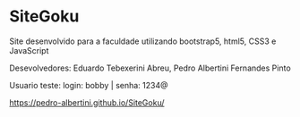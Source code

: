 # SiteGoku
Site desenvolvido para a faculdade utilizando bootstrap5, html5, CSS3 e JavaScript

Desevolvedores:
Eduardo Tebexerini Abreu,
Pedro Albertini Fernandes Pinto

Usuario teste:
login: bobby |
senha: 1234@

https://pedro-albertini.github.io/SiteGoku/
